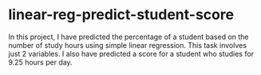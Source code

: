 # linear-reg-predict-student-score
In this project, I have predicted the percentage of a student based on the number of study hours using simple linear regression. This task involves just 2 variables. I also have predicted a score for a student who studies for 9.25 hours per day.
